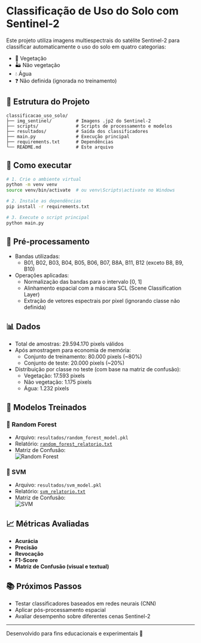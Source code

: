 
# Classificação de Uso do Solo com Sentinel-2

Este projeto utiliza imagens multiespectrais do satélite Sentinel-2 para classificar automaticamente o uso do solo em quatro categorias:

- 🌿 Vegetação
- 🏜️ Não vegetação
- 💧 Água
- ❓ Não definida (ignorada no treinamento)

## 📂 Estrutura do Projeto

```
classificacao_uso_solo/
├── img_sentinel/         # Imagens .jp2 do Sentinel-2
├── scripts/              # Scripts de processamento e modelos
├── resultados/           # Saída dos classificadores
├── main.py               # Execução principal
├── requirements.txt      # Dependências
└── README.md             # Este arquivo
```

## 🚀 Como executar

```bash
# 1. Crie o ambiente virtual
python -m venv venv
source venv/bin/activate  # ou venv\Scripts\activate no Windows

# 2. Instale as dependências
pip install -r requirements.txt

# 3. Execute o script principal
python main.py
```

## 🧪 Pré-processamento

- Bandas utilizadas:
  - B01, B02, B03, B04, B05, B06, B07, B8A, B11, B12 (exceto B8, B9, B10)
- Operações aplicadas:
  - Normalização das bandas para o intervalo [0, 1]
  - Alinhamento espacial com a máscara SCL (Scene Classification Layer)
  - Extração de vetores espectrais por pixel (ignorando classe não definida)

## 📊 Dados

- Total de amostras: 29.594.170 pixels válidos
- Após amostragem para economia de memória:
  - Conjunto de treinamento: 80.000 pixels (~80%)
  - Conjunto de teste: 20.000 pixels (~20%)
- Distribuição por classe no teste (com base na matriz de confusão):
  - Vegetação: 17.593 pixels
  - Não vegetação: 1.175 pixels
  - Água: 1.232 pixels

## 🧠 Modelos Treinados

### 🎯 Random Forest

- Arquivo: `resultados/random_forest_model.pkl`
- Relatório: [`random_forest_relatorio.txt`](./resultados/random_forest_relatorio.txt)
- Matriz de Confusão:  
  ![Random Forest](./resultados/matriz_confusao_random_forest.png)

### 🎯 SVM

- Arquivo: `resultados/svm_model.pkl`
- Relatório: [`svm_relatorio.txt`](./resultados/svm_relatorio.txt)
- Matriz de Confusão:  
  ![SVM](./resultados/matriz_confusao_svm.png)

## 📈 Métricas Avaliadas

- **Acurácia**
- **Precisão**
- **Revocação**
- **F1-Score**
- **Matriz de Confusão (visual e textual)**

## 📚 Próximos Passos

- Testar classificadores baseados em redes neurais (CNN)
- Aplicar pós-processamento espacial
- Avaliar desempenho sobre diferentes cenas Sentinel-2

---

Desenvolvido para fins educacionais e experimentais 🌱
